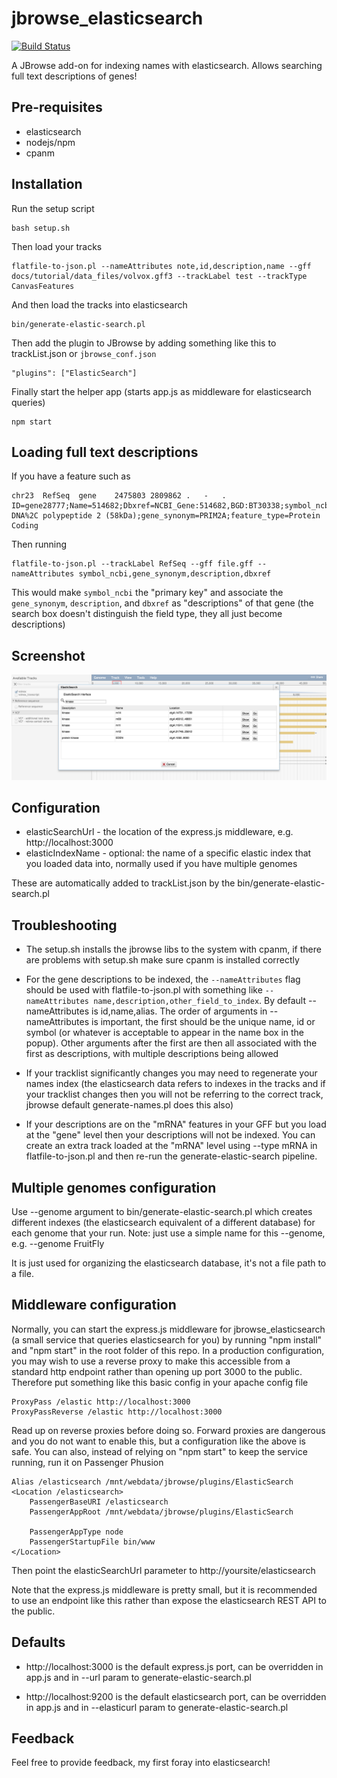 # jbrowse_elasticsearch

[![Build Status](https://travis-ci.org/elsiklab/jbrowse_elasticsearch.svg?branch=master)](https://travis-ci.org/elsiklab/jbrowse_elasticsearch)

A JBrowse add-on for indexing names with elasticsearch. Allows searching full text descriptions of genes!

## Pre-requisites

- elasticsearch
- nodejs/npm
- cpanm

## Installation

Run the setup script

    bash setup.sh

Then load your tracks

    flatfile-to-json.pl --nameAttributes note,id,description,name --gff docs/tutorial/data_files/volvox.gff3 --trackLabel test --trackType CanvasFeatures

And then load the tracks into elasticsearch

    bin/generate-elastic-search.pl

Then add the plugin to JBrowse by adding something like this to trackList.json or `jbrowse_conf.json`

    "plugins": ["ElasticSearch"]

Finally start the helper app (starts app.js as middleware for elasticsearch queries)

    npm start


## Loading full text descriptions

If you have a feature such as

    chr23  RefSeq  gene    2475803 2809862 .   -   .   ID=gene28777;Name=514682;Dbxref=NCBI_Gene:514682,BGD:BT30338;symbol_ncbi=PRIM2;description=primase%2C DNA%2C polypeptide 2 (58kDa);gene_synonym=PRIM2A;feature_type=Protein Coding


Then running

    flatfile-to-json.pl --trackLabel RefSeq --gff file.gff --nameAttributes symbol_ncbi,gene_synonym,description,dbxref

This would make `symbol_ncbi` the "primary key" and associate the `gene_synonym`, `description`, and `dbxref` as "descriptions" of that gene (the search box doesn't distinguish the field type, they all just become descriptions)



 
## Screenshot

![](img/example.png)


## Configuration


- elasticSearchUrl - the location of the express.js middleware, e.g. http://localhost:3000
- elasticIndexName - optional: the name of a specific elastic index that you loaded data into, normally used if you have multiple genomes

These are automatically added to trackList.json by the bin/generate-elastic-search.pl

## Troubleshooting


* The setup.sh installs the jbrowse libs to the system with cpanm, if there are problems with setup.sh make sure cpanm is installed correctly

* For the gene descriptions to be indexed, the `--nameAttributes` flag should be used with flatfile-to-json.pl with something like `--nameAttributes name,description,other_field_to_index`. By default --nameAttributes is id,name,alias. The order of arguments in --nameAttributes is important, the first should be the unique name, id or symbol (or whatever is acceptable to appear in the name box in the popup). Other arguments after the first are then all associated with the first as descriptions, with multiple descriptions being allowed

* If your tracklist significantly changes you may need to regenerate your names index (the elasticsearch data refers to indexes in the tracks and if your tracklist changes then you will not be referring to the correct track, jbrowse default generate-names.pl does this also)

* If your descriptions are on the "mRNA" features in your GFF but you load at the "gene" level then your descriptions will not be indexed. You can create an extra track loaded at the "mRNA" level using --type mRNA in flatfile-to-json.pl and then re-run the generate-elastic-search pipeline. 


## Multiple genomes configuration

Use --genome argument to bin/generate-elastic-search.pl which creates different indexes (the elasticsearch equivalent of a different database) for each genome that your run. Note: just use a simple name for this --genome, e.g. --genome FruitFly

It is just used for organizing the elasticsearch database, it's not a file path to a file. 


## Middleware configuration

Normally, you can start the express.js middleware for jbrowse_elasticsearch (a small service that queries elasticsearch for you) by running "npm install" and "npm start" in the root folder of this repo. In a production configuration, you may wish to use a reverse proxy to make this accessible from a standard http endpoint rather than opening up port 3000 to the public. Therefore put something like this basic config in your apache config file

    ProxyPass /elastic http://localhost:3000
    ProxyPassReverse /elastic http://localhost:3000

Read up on reverse proxies before doing so. Forward proxies are dangerous and you do not want to enable this, but a configuration like the above is safe. You can also, instead of relying on "npm start" to keep the service running, run it on Passenger Phusion

    Alias /elasticsearch /mnt/webdata/jbrowse/plugins/ElasticSearch
    <Location /elasticsearch>
        PassengerBaseURI /elasticsearch
        PassengerAppRoot /mnt/webdata/jbrowse/plugins/ElasticSearch

        PassengerAppType node
        PassengerStartupFile bin/www
    </Location>

Then point the elasticSearchUrl parameter to http://yoursite/elasticsearch

Note that the express.js middleware is pretty small, but it is recommended to use an endpoint like this rather than expose the elasticsearch REST API to the public.

## Defaults

* http://localhost:3000 is the default express.js port, can be overridden in app.js and in --url param to generate-elastic-search.pl

* http://localhost:9200 is the default elasticsearch port, can be overridden in app.js and in --elasticurl param to generate-elastic-search.pl


## Feedback

Feel free to provide feedback, my first foray into elasticsearch!


